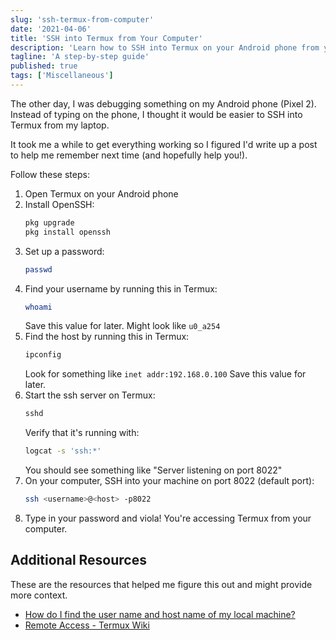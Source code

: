 ```yaml
---
slug: 'ssh-termux-from-computer'
date: '2021-04-06'
title: 'SSH into Termux from Your Computer'
description: 'Learn how to SSH into Termux on your Android phone from your computer by following this step-by-step guide.'
tagline: 'A step-by-step guide'
published: true
tags: ['Miscellaneous']
---
```


The other day, I was debugging something on my Android phone (Pixel 2). Instead of typing on the phone, I thought it would be easier to SSH into Termux from my laptop.

It took me a while to get everything working so I figured I'd write up a post to help me remember next time (and hopefully help you!).

Follow these steps:

1. Open Termux on your Android phone
2. Install OpenSSH:
   ```sh
   pkg upgrade
   pkg install openssh
   ```
3. Set up a password:
   ```sh
   passwd
   ```
4. Find your username by running this in Termux:
   ```sh
   whoami
   ```
   Save this value for later. Might look like `u0_a254`
5. Find the host by running this in Termux:
   ```sh
   ipconfig
   ```
   Look for something like `inet addr:192.168.0.100` Save this value for later.
6. Start the ssh server on Termux:
   ```sh
   sshd
   ```
   Verify that it's running with:
   ```sh
   logcat -s 'ssh:*'
   ```
   You should see something like "Server listening on port 8022"
7. On your computer, SSH into your machine on port 8022 (default port):
   ```sh
   ssh <username>@<host> -p8022
   ```
8. Type in your password and viola! You're accessing Termux from your computer.

## Additional Resources

These are the resources that helped me figure this out and might provide more context.

- [How do I find the user name and host name of my local machine?](https://superuser.com/questions/667171/ssh-usernamehost-how-do-i-find-the-user-name-and-host-name-of-my-local-mach/667173#667173)
- [Remote Access - Termux Wiki](https://wiki.termux.com/wiki/Remote_Access)
